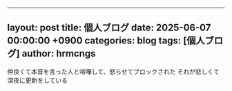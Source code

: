 
---
layout: post
title: 個人ブログ
date: 2025-06-07 00:00:00 +0900
categories: blog
tags: [個人ブログ]
author: hrmcngs
---
仲良くて本音を言った人と喧嘩して、怒らせてブロックされた
それが悲しくて深夜に更新をしている
